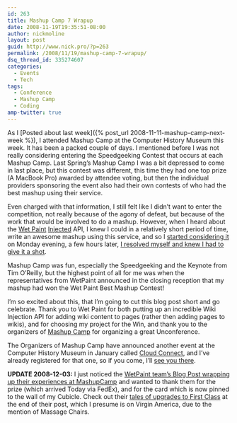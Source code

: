 ```yaml
---
id: 263
title: Mashup Camp 7 Wrapup
date: 2008-11-19T19:35:51-08:00
author: nickmoline
layout: post
guid: http://www.nick.pro/?p=263
permalink: /2008/11/19/mashup-camp-7-wrapup/
dsq_thread_id: 335274607
categories:
  - Events
  - Tech
tags:
  - Conference
  - Mashup Camp
  - Coding
amp-twitter: true
---
```

As I [Posted about last week]({% post_url 2008-11-11-mashup-camp-next-week %}), I attended Mashup Camp at the Computer History Museum this week. It has been a packed couple of days. I mentioned before I was not really considering entering the Speedgeeking Contest that occurs at each Mashup Camp. Last Spring&#8217;s Mashup Camp I was a bit depressed to come in last place, but this contest was different, this time they had one top prize (A MacBook Pro) awarded by attendee voting, but then the individual providers sponsoring the event also had their own contests of who had the best mashup using their service.

<!--more-->

<amp-twitter width="375" height="472" layout="responsive" data-tweetid="1010573893"></amp-twitter>

Even charged with that information, I still felt like I didn&#8217;t want to enter the competition, not really because of the agony of defeat, but because of the work that would be involved to do a mashup. However, when I heard about the [Wet Paint](http://www.wetpaint.com/) [Injected](http://www.wetpaintinjected.com/) API, I knew I could in a relatively short period of time, write an awesome mashup using this service, and so I [started considering it](http://twitter.com/NickMoline/status/1010573893) on Monday evening, a few hours later, [I resolved myself and knew I had to give it a shot](http://twitter.com/NickMoline/status/1010695410).

<amp-twitter width="375" height="472" layout="responsive" data-tweetid="1010695410"></amp-twitter>

Mashup Camp was fun, especially the Speedgeeking and the Keynote from Tim O&#8217;Reilly, but the highest point of all for me was when the representatives from WetPaint announced in the closing reception that my mashup had won the Wet Paint Best Mashup Contest!

I&#8217;m so excited about this, that I&#8217;m going to cut this blog post short and go celebrate. Thank you to Wet Paint for both putting up an incredible Wiki Injection API for adding wiki content to pages (rather then adding pages to wikis), and for choosing my project for the Win, and thank you to the organizers of [Mashup Camp](http://www.mashupcamp.com/) for organizing a great Unconference.

<amp-img class="alignright" src="{{ site.baseurl }}/wp-content/uploads/sites/4/2008/11/cc09_125x125an-imattending.gif" title="I&#039;m Attending Cloud Connect January 20-22, 2009" alt="I&#039;m Attending Cloud Connect January 20-22, 2009" width="125" height="125" layout="fixed"></amp-img>The Organizers of Mashup Camp have announced another event at the Computer History Museum in January called [Cloud Connect](http://www.cloudconnectevent.com/), and I&#8217;ve already registered for that one, so if you come, I&#8217;ll [see you there](http://www.cloudconnectevent.com/).

**UPDATE 2008-12-03:** I just noticed the [WetPaint team&#8217;s Blog Post wrapping up their experiences at MashupCamp](https://web.archive.org/web/20110812164552/http://blog.wetpaintinjected.com/?p=53) and wanted to thank them for the prize (which arrived Today via FedEx), and for the card which is now pinned to the wall of my Cubicle. Check out their [tales of upgrades to First Class](https://web.archive.org/web/20110812164552/http://blog.wetpaintinjected.com/?p=53) at the end of their post, which I presume is on Virgin America, due to the mention of Massage Chairs.

<amp-img src="{{ site.baseurl }}/wp-content/uploads/sites/4/2008/12/img_0001.jpg" title="Wet Paint Prize and Swag" alt="Wet Paint Prize and Swag" width="1600" height="1200" layout="responsive" lightbox></amp-img>